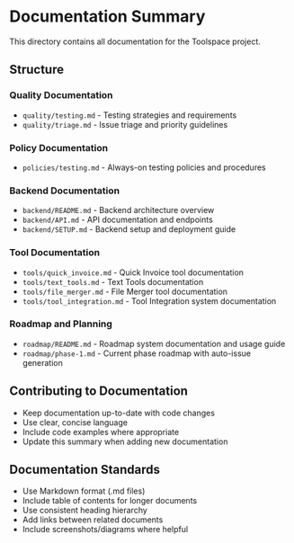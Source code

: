 # Documentation Summary

This directory contains all documentation for the Toolspace project.

## Structure

### Quality Documentation

- `quality/testing.md` - Testing strategies and requirements
- `quality/triage.md` - Issue triage and priority guidelines

### Policy Documentation

- `policies/testing.md` - Always-on testing policies and procedures

### Backend Documentation

- `backend/README.md` - Backend architecture overview
- `backend/API.md` - API documentation and endpoints
- `backend/SETUP.md` - Backend setup and deployment guide

### Tool Documentation

- `tools/quick_invoice.md` - Quick Invoice tool documentation
- `tools/text_tools.md` - Text Tools documentation
- `tools/file_merger.md` - File Merger tool documentation
- `tools/tool_integration.md` - Tool Integration system documentation

### Roadmap and Planning

- `roadmap/README.md` - Roadmap system documentation and usage guide
- `roadmap/phase-1.md` - Current phase roadmap with auto-issue generation

## Contributing to Documentation

- Keep documentation up-to-date with code changes
- Use clear, concise language
- Include code examples where appropriate
- Update this summary when adding new documentation

## Documentation Standards

- Use Markdown format (.md files)
- Include table of contents for longer documents
- Use consistent heading hierarchy
- Add links between related documents
- Include screenshots/diagrams where helpful
